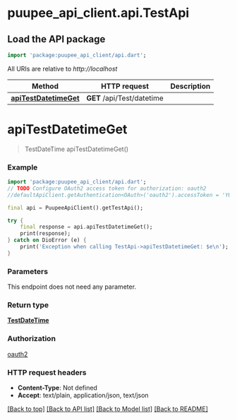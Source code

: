 # puupee_api_client.api.TestApi

## Load the API package
```dart
import 'package:puupee_api_client/api.dart';
```

All URIs are relative to *http://localhost*

Method | HTTP request | Description
------------- | ------------- | -------------
[**apiTestDatetimeGet**](TestApi.md#apitestdatetimeget) | **GET** /api/Test/datetime | 


# **apiTestDatetimeGet**
> TestDateTime apiTestDatetimeGet()



### Example
```dart
import 'package:puupee_api_client/api.dart';
// TODO Configure OAuth2 access token for authorization: oauth2
//defaultApiClient.getAuthentication<OAuth>('oauth2').accessToken = 'YOUR_ACCESS_TOKEN';

final api = PuupeeApiClient().getTestApi();

try {
    final response = api.apiTestDatetimeGet();
    print(response);
} catch on DioError (e) {
    print('Exception when calling TestApi->apiTestDatetimeGet: $e\n');
}
```

### Parameters
This endpoint does not need any parameter.

### Return type

[**TestDateTime**](TestDateTime.md)

### Authorization

[oauth2](../README.md#oauth2)

### HTTP request headers

 - **Content-Type**: Not defined
 - **Accept**: text/plain, application/json, text/json

[[Back to top]](#) [[Back to API list]](../README.md#documentation-for-api-endpoints) [[Back to Model list]](../README.md#documentation-for-models) [[Back to README]](../README.md)

